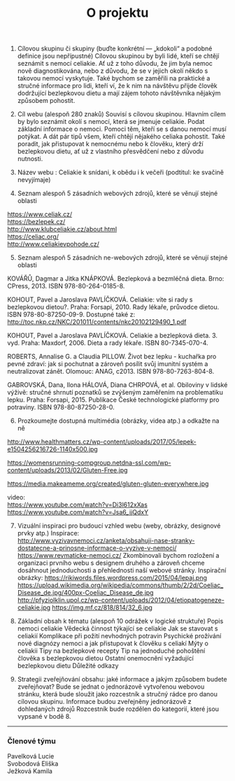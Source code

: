 ﻿---
title: O projektu
menu:
  main:
    weight: 30
---

  


1) Cílovou skupinu či skupiny (buďte konkrétní — „kdokoli“ a podobné definice jsou nepřípustné)
Cílovou skupinou by byli lidé, kteří se chtějí seznámit s nemocí celiakie. Ať už z toho důvodu, že jim byla nemoc nově diagnostikována, nebo z důvodu, že se v jejich okolí někdo s takovou nemocí vyskytuje. Také bychom se zaměřili na praktické a stručné informace pro lidi, kteří ví, že k nim na návštěvu přijde člověk dodržující bezlepkovou dietu a mají zájem tohoto návštěvníka nějakým způsobem pohostit.

2) Cíl webu (alespoň 280 znaků)
Souvisí s cílovou skupinou. Hlavním cílem by bylo seznámit okolí s nemocí, která se jmenuje celiakie. Podat základní informace o nemoci. Pomoci těm, kteří se s danou nemocí musí potýkat. A dát pár tipů všem, kteří chtějí nějakého celiaka pohostit. Také poradit, jak přistupovat k nemocnému nebo k člověku, který drží bezlepkovou dietu, ať už z vlastního přesvědčení nebo z důvodu nutnosti.
 
 
3) Název webu : 
     Celiakie k snídani, k obědu i k večeři (podtitul: ke svačině nevyjímaje) 

4) Seznam alespoň 5 zásadních webových zdrojů, které se věnují stejné oblasti  

https://www.celiak.cz/  
https://bezlepek.cz/  
http://www.klubceliakie.cz/about.html  
https://celiac.org/  
http://www.celiakievpohode.cz/  
 
 
5) Seznam alespoň 5 zásadních ne-webových zdrojů, které se věnují stejné oblasti  

KOVÁŘŮ, Dagmar a Jitka KNÁPKOVÁ. Bezlepková a bezmléčná dieta. Brno: CPress, 2013. ISBN 978-80-264-0185-8.
 
KOHOUT, Pavel a Jaroslava PAVLÍČKOVÁ. Celiakie: víte si rady s bezlepkovou dietou?. Praha: Forsapi, 2010. Rady lékaře, průvodce dietou. ISBN 978-80-87250-09-9. Dostupné také z: http://toc.nkp.cz/NKC/201011/contents/nkc20102129490_1.pdf
 
KOHOUT, Pavel a Jaroslava PAVLÍČKOVÁ. Celiakie a bezlepková dieta. 3. vyd. Praha: Maxdorf, 2006. Dieta a rady lékaře. ISBN 80-7345-070-4.
 
ROBERTS, Annalise G. a Claudia PILLOW. Život bez lepku - kuchařka pro pevné zdraví: jak si pochutnat a zároveň posílit svůj imunitní systém a neutralizovat zánět. Olomouc: ANAG, c2013. ISBN 978-80-7263-804-8.
 
GABROVSKÁ, Dana, Ilona HÁLOVÁ, Diana CHRPOVÁ, et al. Obiloviny v lidské výživě: stručné shrnutí poznatků se zvýšeným zaměřením na problematiku lepku. Praha: Forsapi, 2015. Publikace České technologické platformy pro potraviny. ISBN 978-80-87250-28-0.

 
6) Prozkoumejte dostupná multimédia (obrázky, videa atp.) a odkažte na ně  
 
http://www.healthmatters.cz/wp-content/uploads/2017/05/lepek-e1504256216726-1140x500.jpg

https://womensrunning-compgroup.netdna-ssl.com/wp-content/uploads/2013/02/Gluten-Free.jpg

https://media.makeameme.org/created/gluten-gluten-everywhere.jpg

video:  
https://www.youtube.com/watch?v=Di3l612xXas
https://www.youtube.com/watch?v=Jsa6_jjQdxY
 

7) Vizuální inspiraci pro budoucí vzhled webu (weby, obrázky, designové prvky atp.)
Inspirace:       
http://www.vyzivavnemoci.cz/anketa/obsahuji-nase-stranky-dostatecne-a-prinosne-informace-o-vyzive-v-nemoci/
https://www.revmaticke-nemoci.cz/
Zkombinovali bychom rozložení a organizaci prvního webu s designem druhého a zároveň chceme dosáhnout jednoduchosti a přehlednosti naší webové stránky.
Inspirační obrázky:
https://rikiwords.files.wordpress.com/2015/04/lepaj.png                    
https://upload.wikimedia.org/wikipedia/commons/thumb/2/2d/Coeliac_Disease_de.jpg/400px-Coeliac_Disease_de.jpg
http://pfyziolklin.upol.cz/wp-content/uploads/2012/04/etiopatogeneze-celiakie.jpg
https://img.mf.cz/818/814/32_6.jpg
 
 
8)  Základní obsah k tématu (alespoň 10 odrážek v logické struktuře)
Popis nemoci celiakie
Vědecká činnost týkající se celiakie
Jak se stavovat s celiakií
Komplikace při požití nevhodných potravin
Psychické prožívání nové diagnózy nemoci a jak přistupovat k člověku s celiakí
Mýty o celiakii
Tipy na bezlepkové recepty
Tip na jednoduché pohoštění člověka s bezlepkovou dietou
Ostatní onemocnění vyžadující bezlepkovou dietu
Důležité odkazy


9) Strategii zveřejňování obsahu: jaké informace a jakým způsobem budete zveřejňovat?
Bude se jednat o jednorázově vytvořenou webovou stránku, která bude sloužit jako rozcestník a stručný rádce pro danou cílovou skupinu.
Informace budou zveřejněny jednorázově z dohledaných zdrojů
Rozcestník bude rozdělen do kategorií, které jsou vypsané v bodě 8. 

     
-----  
### Členové týmu
Pavelková Lucie  
Svobodová Eliška  
Ježková Kamila  

